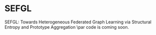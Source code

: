 # SEFGL
SEFGL: Towards Heterogeneous Federated Graph Learning via Structural Entropy and Prototype Aggregation \par
code is coming soon.
